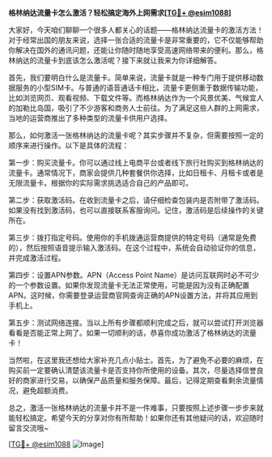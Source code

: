 **格林纳达流量卡怎么激活？轻松搞定海外上网需求[[TG💪+ @esim1088](https://t.me/s/esim1088)]**

大家好，今天咱们聊聊一个很多人都关心的话题——格林纳达流量卡的激活方法！对于经常出国的朋友来说，选择一张合适的流量卡是非常重要的，它不仅能够帮助你解决在国外的通讯问题，还能让你随时随地享受高速网络带来的便利。那么，格林纳达的流量卡到底该怎么激活呢？接下来就让我来为你详细解答。

首先，我们要明白什么是流量卡。简单来说，流量卡就是一种专门用于提供移动数据服务的小型SIM卡。与普通的语音通话卡相比，流量卡更侧重于数据传输功能，比如浏览网页、观看视频、下载文件等。而格林纳达作为一个风景优美、气候宜人的加勒比岛国，吸引了不少游客和商务人士前往。为了满足这些人群的上网需求，当地的运营商推出了多种类型的流量卡供用户选择。

那么，如何激活一张格林纳达的流量卡呢？其实步骤并不复杂，但需要按照一定的顺序来进行操作。以下是具体的流程：

第一步：购买流量卡。你可以通过线上电商平台或者线下旅行社购买到格林纳达的流量卡。通常情况下，商家会提供几种套餐供你选择，比如日租卡、月租卡或者是无限流量卡。根据你的实际需求挑选适合自己的产品即可。

第二步：获取激活码。在收到流量卡之后，请仔细检查包装内是否附带了激活码。如果没有找到激活码，也可以直接联系客服询问。记住，激活码是后续操作的关键所在。

第三步：拨打指定号码。使用你的手机拨通运营商提供的特定号码（通常是免费的），然后按照语音提示输入激活码。在这个过程中，系统会自动验证你的信息，并完成激活过程。

第四步：设置APN参数。APN（Access Point Name）是访问互联网时必不可少的一个参数设置。如果你发现流量卡无法正常使用，可能是因为没有正确配置APN。这时候，你需要登录运营商官网查询正确的APN设置方法，并将其应用到手机上。

第五步：测试网络连接。当以上所有步骤都顺利完成之后，就可以尝试打开浏览器看看是否能正常上网了。如果一切顺利的话，恭喜你成功激活了格林纳达的流量卡！

当然啦，在这里我还想给大家补充几点小贴士。首先，为了避免不必要的麻烦，在购买前一定要确认清楚该流量卡是否支持你所使用的设备。其次，尽量选择信誉良好的商家进行交易，以确保产品质量和服务保障。最后，记得定期查看剩余流量情况，避免超额消费。

总之，激活一张格林纳达的流量卡并不是一件难事，只要按照上述步骤一步步来就能轻松搞定。希望今天的分享对你有所帮助！如果你还有其他疑问的话，欢迎随时留言交流哦~

[[TG💪+ @esim1088](https://t.me/s/esim1088) ![Image](https://i.postimg.cc/4NQfJmqS/Snipaste-2025-05-13-00-14-12.png)]
